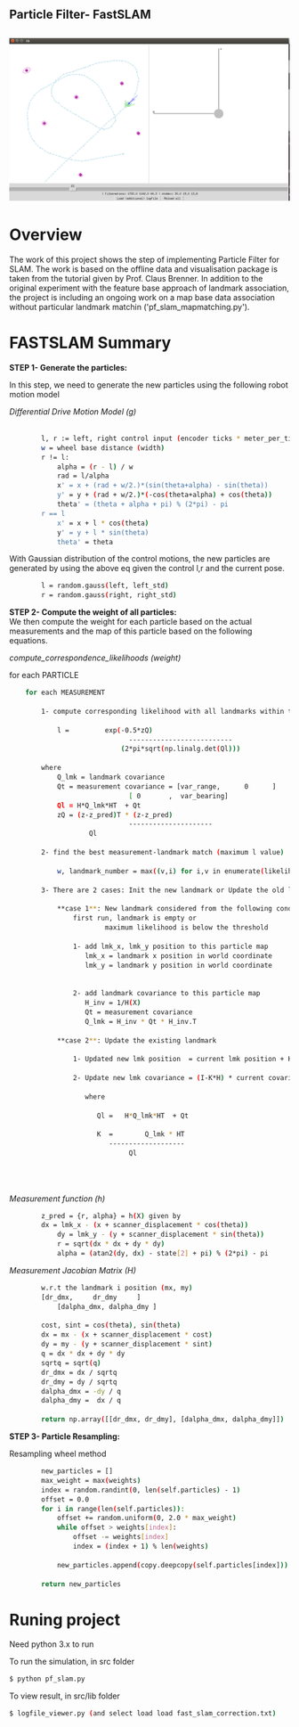 ## **Particle Filter- FastSLAM**
![project][image0]
---

[//]: # (Image References)
[image0]: ./images/viewer.png "result"


# **Overview**
The work of this project shows the step of implementing Particle Filter for SLAM. The work is based on the offline data and visualisation package is taken from the tutorial given by Prof. Claus Brenner. In addition to the original experiment with the feature base approach of landmark association, the project is including an ongoing work on a map base data association without particular landmark matchin ('pf_slam_mapmatching.py'). 


# **FASTSLAM Summary**

**STEP 1- Generate the particles:**  

In this step, we need to generate the new particles using the following robot motion model

_Differential Drive Motion Model (g)_

```sh
	
		l, r := left, right control input (encoder ticks * meter_per_tick)
		w = wheel base distance (width)
		r != l:
		    alpha = (r - l) / w
		    rad = l/alpha
		    x' = x + (rad + w/2.)*(sin(theta+alpha) - sin(theta))
		    y' = y + (rad + w/2.)*(-cos(theta+alpha) + cos(theta))
		    theta' = (theta + alpha + pi) % (2*pi) - pi
		r == l
		    x' = x + l * cos(theta)
		    y' = y + l * sin(theta)
		    theta' = theta

```
With Gaussian distribution of the control motions, the new particles are generated by using the above eq given the control l,r and the current pose.

```sh
		l = random.gauss(left, left_std)
		r = random.gauss(right, right_std)

```



**STEP 2- Compute the weight of all particles:**  
We then compute the weight for each particle based on the actual measurements and the map of this particle based on the following equations.

_compute_correspondence_likelihoods (weight)_  

for each PARTICLE  
```sh
	for each MEASUREMENT 

		1- compute corresponding likelihood with all landmarks within this particle 

			l =         exp(-0.5*zQ)
                              --------------------------
                            (2*pi*sqrt(np.linalg.det(Ql)))
			
		where
			Q_lmk = landmark covariance
			Qt = measurement covariance = [var_range,      0      ] 
   						      [ 0       ,  var_bearing]
			Ql = H*Q_lmk*HT  + Qt
			zQ = (z-z_pred)T * (z-z_pred)
                              ---------------------
 					Ql

		2- find the best measurement-landmark match (maximum l value)

			w, landmark_number = max((v,i) for i,v in enumerate(likelihoods))

		3- There are 2 cases: Init the new landmark or Update the old landmark 
                      
		    **case 1**: New landmark considered from the following condition
				first run, landmark is empty or
 		      	        maximum likelihood is below the threshold 
				
				1- add lmk_x, lmk_y position to this particle map
				   lmk_x = landmark x position in world coordinate
				   lmk_y = landmark y position in world coordinate

				
				2- add landmark covariance to this particle map
				   H_inv = 1/H(X)
				   Qt = measurement covariance
				   Q_lmk = H_inv * Qt * H_inv.T

		    **case 2**: Update the existing landmark

				1- Updated new lmk position  = current lmk position + K(z-z_pred)

				2- Update new lmk covariance = (I-K*H) * current covariance
				
				   where

				      Ql =   H*Q_lmk*HT  + Qt

				      K  =        Q_lmk * HT
					     -------------------
						      Ql

                    
                             
```	

_Measurement function (h)_  

```sh
		z_pred = {r, alpha} = h(X) given by
		dx = lmk_x - (x + scanner_displacement * cos(theta))
        	dy = lmk_y - (y + scanner_displacement * sin(theta))
        	r = sqrt(dx * dx + dy * dy)
        	alpha = (atan2(dy, dx) - state[2] + pi) % (2*pi) - pi

```


_Measurement Jacobian Matrix (H)_  

```sh
		w.r.t the landmark i position (mx, my) 
		[dr_dmx,     dr_dmy     ]
         	[dalpha_dmx, dalpha_dmy ]

		cost, sint = cos(theta), sin(theta)
		dx = mx - (x + scanner_displacement * cost)
		dy = my - (y + scanner_displacement * sint)
		q = dx * dx + dy * dy
		sqrtq = sqrt(q)
		dr_dmx = dx / sqrtq
		dr_dmy = dy / sqrtq
		dalpha_dmx = -dy / q
		dalpha_dmy =  dx / q

		return np.array([[dr_dmx, dr_dmy], [dalpha_dmx, dalpha_dmy]])

```


**STEP 3- Particle Resampling:**  

Resampling wheel method 
```sh
		new_particles = []
		max_weight = max(weights)
		index = random.randint(0, len(self.particles) - 1)
		offset = 0.0
		for i in range(len(self.particles)):
			offset += random.uniform(0, 2.0 * max_weight)
			while offset > weights[index]:
				offset -= weights[index]
				index = (index + 1) % len(weights)
				
			new_particles.append(copy.deepcopy(self.particles[index]))

		return new_particles
```


# **Runing project**
Need python 3.x to run

To run the simulation, in src folder
```sh
$ python pf_slam.py
```

To view result, in src/lib folder
```sh
$ logfile_viewer.py (and select load load fast_slam_correction.txt)
```
